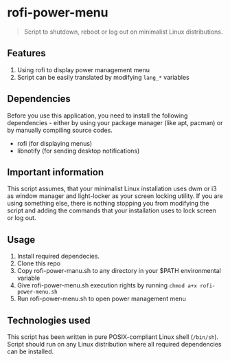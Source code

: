 # rofi-power-menu
> Script to shutdown, reboot or log out on minimalist Linux distributions. 

## Features
1. Using rofi to display power management menu
2. Script can be easily translated by modifying `lang_*` variables

## Dependencies
Before you use this application, you need to install the following dependencies - either by using your package manager (like apt, pacman) or by manually compiling source codes.

- rofi (for displaying menus)
- libnotify (for sending desktop notifications)

## Important information
This script assumes, that your minimalist Linux installation uses dwm or i3 as window manager and light-locker as your screen locking utility. If you are using something else, there is nothing stopping you from modifying the script and adding the commands that your installation uses to lock screen or log out.

## Usage
1. Install required dependecies.
2. Clone this repo
3. Copy rofi-power-manu.sh to any directory in your $PATH environmental variable
4. Give rofi-power-menu.sh execution rights by running `chmod a+x rofi-power-menu.sh`
5. Run rofi-power-menu.sh to open power management menu

## Technologies used
This script has been written in pure POSIX-compliant Linux shell (`/bin/sh`). Script should run on any Linux distribution where all required dependencies can be installed.
